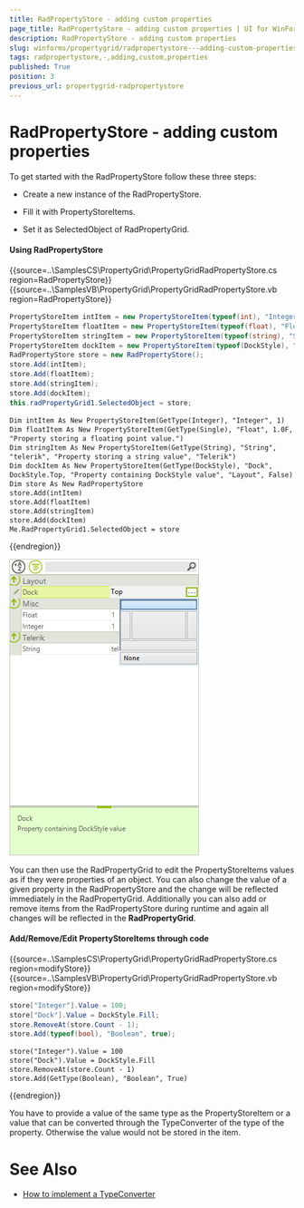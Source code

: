 ```yaml
---
title: RadPropertyStore - adding custom properties
page_title: RadPropertyStore - adding custom properties | UI for WinForms Documentation
description: RadPropertyStore - adding custom properties
slug: winforms/propertygrid/radpropertystore---adding-custom-properties
tags: radpropertystore,-,adding,custom,properties
published: True
position: 3
previous_url: propertygrid-radpropertystore
---
```


# RadPropertyStore - adding custom properties

To get started with the RadPropertyStore follow these three steps:

* Create a new instance of the RadPropertyStore.

* Fill it with PropertyStoreItems.

* Set it as SelectedObject of RadPropertyGrid.

#### Using RadPropertyStore

{{source=..\SamplesCS\PropertyGrid\PropertyGridRadPropertyStore.cs region=RadPropertyStore}} 
{{source=..\SamplesVB\PropertyGrid\PropertyGridRadPropertyStore.vb region=RadPropertyStore}} 

````C#
PropertyStoreItem intItem = new PropertyStoreItem(typeof(int), "Integer", 1);
PropertyStoreItem floatItem = new PropertyStoreItem(typeof(float), "Float", 1f, "Property storing a floating point value.");
PropertyStoreItem stringItem = new PropertyStoreItem(typeof(string), "String", "telerik", "Property storing a string value", "Telerik");
PropertyStoreItem dockItem = new PropertyStoreItem(typeof(DockStyle), "Dock", DockStyle.Top, "Property containing DockStyle value", "Layout", false);
RadPropertyStore store = new RadPropertyStore();
store.Add(intItem);
store.Add(floatItem);
store.Add(stringItem);
store.Add(dockItem);
this.radPropertyGrid1.SelectedObject = store;

````
````VB.NET
Dim intItem As New PropertyStoreItem(GetType(Integer), "Integer", 1)
Dim floatItem As New PropertyStoreItem(GetType(Single), "Float", 1.0F, "Property storing a floating point value.")
Dim stringItem As New PropertyStoreItem(GetType(String), "String", "telerik", "Property storing a string value", "Telerik")
Dim dockItem As New PropertyStoreItem(GetType(DockStyle), "Dock", DockStyle.Top, "Property containing DockStyle value", "Layout", False)
Dim store As New RadPropertyStore
store.Add(intItem)
store.Add(floatItem)
store.Add(stringItem)
store.Add(dockItem)
Me.RadPropertyGrid1.SelectedObject = store

````

{{endregion}}

![propertygrid-radpropertystore 001](images/propertygrid-radpropertystore001.png)

You can then use the RadPropertyGrid to edit the PropertyStoreItems values as if they were properties of an object. You can also change the value of a given property in the RadPropertyStore and the change will be reflected immediately in the RadPropertyGrid. Additionally you can also add or remove items from the RadPropertyStore during runtime and again all changes will be reflected in the __RadPropertyGrid__.

#### Add/Remove/Edit PropertyStoreItems through code

{{source=..\SamplesCS\PropertyGrid\PropertyGridRadPropertyStore.cs region=modifyStore}} 
{{source=..\SamplesVB\PropertyGrid\PropertyGridRadPropertyStore.vb region=modifyStore}} 

````C#
store["Integer"].Value = 100;
store["Dock"].Value = DockStyle.Fill;
store.RemoveAt(store.Count - 1);
store.Add(typeof(bool), "Boolean", true);

````
````VB.NET
store("Integer").Value = 100
store("Dock").Value = DockStyle.Fill
store.RemoveAt(store.Count - 1)
store.Add(GetType(Boolean), "Boolean", True)

````

{{endregion}}

You have to provide a value of the same type as the PropertyStoreItem or a value that can be converted through the TypeConverter of the type of the property. Otherwise the value would not be stored in the item.

# See Also

 * [How to implement a TypeConverter](http://msdn.microsoft.com/en-us/library/ayybcxe5.aspx)
